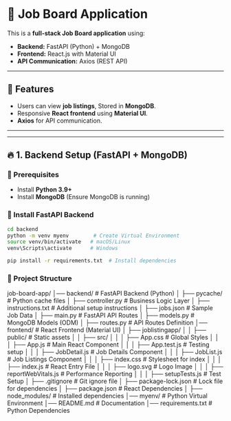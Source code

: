 # 🏢 Job Board Application

This is a **full-stack Job Board application** using:
- **Backend:** FastAPI (Python) + MongoDB
- **Frontend:** React.js with Material UI
- **API Communication:** Axios (REST API)

---

## 🚀 Features
- Users can view **job listings**, Stored in **MongoDB**.
- Responsive **React frontend** using **Material UI**.
- **Axios** for API communication.

---


---

## 🔥 **1. Backend Setup (FastAPI + MongoDB)**
### **📌 Prerequisites**
- Install **Python 3.9+**
- Install **MongoDB** (Ensure MongoDB is running)

### **📌 Install FastAPI Backend**
```bash
cd backend
python -m venv myenv        # Create Virtual Environment
source venv/bin/activate   # macOS/Linux
venv\Scripts\activate      # Windows

pip install -r requirements.txt  # Install dependencies
```

### **📌 Project Structure**

job-board-app/ │── backend/ # FastAPI Backend (Python) │ ├── pycache/ # Python cache files │ ├── controller.py # Business Logic Layer │ ├── instructions.txt # Additional setup instructions │ ├── jobs.json # Sample Job Data │ ├── main.py # FastAPI API Routes │ ├── models.py # MongoDB Models (ODM) │ ├── routes.py # API Routes Definition │── frontend/ # React Frontend (Material UI) │ ├── joblistingapp/ │ │ ├── public/ # Static assets │ │ ├── src/ │ │ │ ├── App.css # Global Styles │ │ │ ├── App.js # Main React Component │ │ │ ├── App.test.js # Testing setup │ │ │ ├── JobDetail.js # Job Details Component │ │ │ ├── JobList.js # Job Listings Component │ │ │ ├── index.css # Stylesheet for index │ │ │ ├── index.js # React Entry File │ │ │ ├── logo.svg # Logo Image │ │ │ ├── reportWebVitals.js # Performance Reporting │ │ │ ├── setupTests.js # Test Setup │ ├── .gitignore # Git ignore file │ ├── package-lock.json # Lock file for dependencies │ ├── package.json # React Dependencies │ ├── node_modules/ # Installed dependencies │── myenv/ # Python Virtual Environment │── README.md # Documentation │── requirements.txt # Python Dependencies
